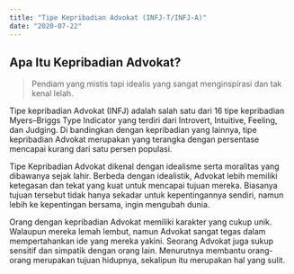 ```yaml
---
title: "Tipe Kepribadian Advokat (INFJ-T/INFJ-A)"
date: "2020-07-22"
---
```

## Apa Itu Kepribadian Advokat?
> Pendiam yang mistis tapi idealis yang sangat menginspirasi dan tak kenal lelah.

Tipe kepribadian Advokat (INFJ) adalah salah satu dari 16 tipe kepribadian Myers–Briggs Type Indicator yang terdiri dari Introvert, Intuitive, Feeling, dan Judging. Di bandingkan dengan kepribadian yang lainnya, tipe kepribadian Advokat merupakan yang terangka dengan persentase mencapai kurang dari satu persen populasi.

Tipe Kepribadian Advokat dikenal dengan idealisme serta moralitas yang dibawanya sejak lahir. Berbeda dengan idealistik, Advokat lebih memiliki ketegasan dan tekat yang kuat untuk mencapai tujuan mereka. Biasanya tujuan tersebut tidak hanya sekadar untuk kepentingannya sendiri, namun lebih ke kepentingan bersama, ingin mengubah dunia.

Orang dengan kepribadian Advokat memiliki karakter yang cukup unik. Walaupun mereka lemah lembut, namun Advokat sangat tegas dalam mempertahankan ide yang mereka yakini. Seorang Advokat juga sukup sensitif dan simpatik dengan orang lain. Menurutnya membantu orang-orang merupakan tujuan hidupnya, sekalipun itu merupakan hal yang sulit.